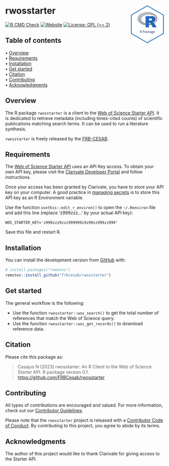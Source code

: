 
<!-- README.md is generated from README.Rmd. Please edit that file -->

# rwosstarter <img src="man/figures/package-sticker.png" align="right" style="float:right; height:120px;"/>

<!-- badges: start -->

[![R CMD
Check](https://github.com/frbcesab/rwosstarter/actions/workflows/R-CMD-check.yaml/badge.svg)](https://github.com/frbcesab/rwosstarter/actions/workflows/R-CMD-check.yaml)
[![Website](https://github.com/frbcesab/rwosstarter/actions/workflows/pkgdown.yaml/badge.svg)](https://github.com/frbcesab/rwosstarter/actions/workflows/pkgdown.yaml)
[![License: GPL (\>=
2)](https://img.shields.io/badge/License-GPL%20%28%3E%3D%202%29-blue.svg)](https://choosealicense.com/licenses/gpl-2.0/)
<!-- badges: end -->

## Table of contents

<p align="left">
• <a href="#overview">Overview</a><br> •
<a href="#requirements">Requirements</a><br> •
<a href="#installation">Installation</a><br> •
<a href="#get-started">Get started</a><br> •
<a href="#citation">Citation</a><br> •
<a href="#contributing">Contributing</a><br> •
<a href="#acknowledgments">Acknowledgments</a>
</p>

## Overview

The R package `rwosstarter` is a client to the [Web of Science Starter
API](https://developer.clarivate.com/apis/wos-starter). It is dedicated
to retrieve metadata (including times-cited counts) of scientific
publications matching search terms. It can be used to run a literature
synthesis.

`rwosstarter` is freely released by the
[FRB-CESAB](https://www.fondationbiodiversite.fr/en/about-the-foundation/le-cesab/).

## Requirements

The [Web of Science Starter
API](https://developer.clarivate.com/apis/wos-starter) uses an API Key
access. To obtain your own API key, please visit the [Clarivate
Developer Portal](https://developer.clarivate.com/) and follow
instructions.

Once your access has been granted by Clarivate, you have to store your
API key on your computer. A good practice in [managing
secrets](https://cran.r-project.org/web/packages/httr/vignettes/secrets.html)
is to store this API key as an R Environment variable.

Use the function `usethis::edit_r_environ()` to open the `~/.Renviron`
file and add this line (replace ‘z999zzz…’ by your actual API key):

    WOS_STARTER_KEY='z999zzz9zzz999999z9z99zz999zz999'

Save this file and restart R.

## Installation

You can install the development version from
[GitHub](https://github.com/) with:

``` r
# install.packages("remotes")
remotes::install_github("frbcesab/rwosstarter")
```

## Get started

The general workflow is the following:

- Use the function `rwosstarter::wos_search()` to get the total number
  of references that match the Web of Science query.
- Use the function `rwosstarter::wos_get_records()` to download
  reference data.

## Citation

Please cite this package as:

> Casajus N (2023) rwosstarter: An R Client to the Web of Science
> Starter API. R package version 0.1.
> <https://github.com/FRBCesab/rwosstarter>

## Contributing

All types of contributions are encouraged and valued. For more
information, check out our [Contributor
Guidelines](https://github.com/FRBCesab/rwosstarter/blob/main/CONTRIBUTING.md).

Please note that the `rwosstarter` project is released with a
[Contributor Code of
Conduct](https://contributor-covenant.org/version/2/1/CODE_OF_CONDUCT.html).
By contributing to this project, you agree to abide by its terms.

## Acknowledgments

The author of this project would like to thank Clarivate for giving
access to the Starter API.
